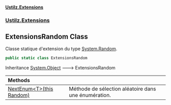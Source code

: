 #### [Ustilz.Extensions](index.md 'index')
### [Ustilz.Extensions](Ustilz.Extensions.md 'Ustilz.Extensions')

## ExtensionsRandom Class

Classe statique d'extension du type [System.Random](https://docs.microsoft.com/en-us/dotnet/api/System.Random 'System.Random').

```csharp
public static class ExtensionsRandom
```

Inheritance [System.Object](https://docs.microsoft.com/en-us/dotnet/api/System.Object 'System.Object') &#129106; ExtensionsRandom

| Methods | |
| :--- | :--- |
| [NextEnum&lt;T&gt;(this Random)](Ustilz.Extensions.ExtensionsRandom.NextEnum_T_(thisSystem.Random).md 'Ustilz.Extensions.ExtensionsRandom.NextEnum<T>(this System.Random)') | Méthode de sélection aléatoire dans une énumération. |
